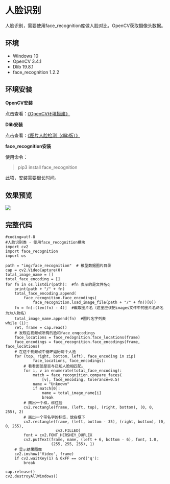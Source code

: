 # 人脸识别

人脸识别，需要使用face_recognition库做人脸对比，OpenCV获取摄像头数据。

## 环境 ##
+   Windows 10 
+   OpenCV 3.4.1
+   Dlib 19.8.1
+   face_recognition 1.2.2


## 环境安装 ##

**OpenCV安装**

点击查看：[《OpenCV环境搭建》](https://github.com/vipstone/faceai/blob/master/doc/settingup.md)

**Dlib安装**

点击查看：[《图片人脸检测（dlib版）》](https://github.com/vipstone/faceai/blob/master/doc/detectionDlib.md)

**face_recognition安装**

使用命令：
>pip3 install face_recognition


此项，安装需要很长时间。

## 效果预览 ##
![](https://raw.githubusercontent.com/vipstone/faceai/master/res/faceRecognition.gif)


## 完整代码 ##

```
#coding=utf-8
#人脸识别类 - 使用face_recognition模块
import cv2
import face_recognition
import os

path = "img/face_recognition"  # 模型数据图片目录
cap = cv2.VideoCapture(0)
total_image_name = []
total_face_encoding = []
for fn in os.listdir(path):  #fn 表示的是文件名q
    print(path + "/" + fn)
    total_face_encoding.append(
        face_recognition.face_encodings(
            face_recognition.load_image_file(path + "/" + fn))[0])
    fn = fn[:(len(fn) - 4)]  #截取图片名（这里应该把images文件中的图片名命名为为人物名）
    total_image_name.append(fn)  #图片名字列表
while (1):
    ret, frame = cap.read()
    # 发现在视频帧所有的脸和face_enqcodings
    face_locations = face_recognition.face_locations(frame)
    face_encodings = face_recognition.face_encodings(frame, face_locations)
    # 在这个视频帧中循环遍历每个人脸
    for (top, right, bottom, left), face_encoding in zip(
            face_locations, face_encodings):
        # 看看面部是否与已知人脸相匹配。
        for i, v in enumerate(total_face_encoding):
            match = face_recognition.compare_faces(
                [v], face_encoding, tolerance=0.5)
            name = "Unknown"
            if match[0]:
                name = total_image_name[i]
                break
        # 画出一个框，框住脸
        cv2.rectangle(frame, (left, top), (right, bottom), (0, 0, 255), 2)
        # 画出一个带名字的标签，放在框下
        cv2.rectangle(frame, (left, bottom - 35), (right, bottom), (0, 0, 255),
                      cv2.FILLED)
        font = cv2.FONT_HERSHEY_DUPLEX
        cv2.putText(frame, name, (left + 6, bottom - 6), font, 1.0,
                    (255, 255, 255), 1)
    # 显示结果图像
    cv2.imshow('Video', frame)
    if cv2.waitKey(1) & 0xFF == ord('q'):
        break

cap.release()
cv2.destroyAllWindows()
```